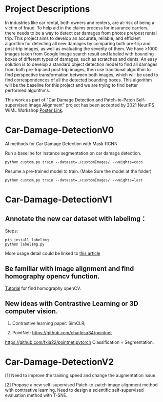 # Project Descriptions
In industries like car rental, both owners and renters, are at-risk of being a victim of fraud. To help aid in the claims process for insurance carriers, there needs to be a way to detect car damages from photos pre/post rental trip. This project aims to develop an accurate, reliable, and efficient algorithm for detecting all new damages by comparing both pre-trip and post-trip images, as well as evaluating the severity of them. We have >1000 images taken from Google Image search result and labeled with bounding boxes of different types of damages, such as scratches and dents. An easy solution is to develop a standard object detection model to find all damages from both pre-trip and post-trip images, then use traditional algorithm to find perspective transformation between both images, which will be used to find correspondences of all the detected bounding boxes. This algorithm will be the baseline for this project and we are trying to find better performed algorithms.

This work as part of "Car Damage Detection and Patch-to-Patch Self-supervised Image Alignment" project has been accepted by 2021 NeurIPS WiML Workshop [Poster Link](https://nips.cc/virtual/2021/affinity-workshop/22882). 

# Car-Damage-DetectionV0
AI methods for Car Damage Detection with Mask-RCNN

Run a baseline for instance segmentation on car damage detection.

```
python custom.py train --dataset=./customImages/ --weights=coco
```

Resume a pre-trained model to train. (Make Sure the model at the folder)
```
python custom.py train --dataset=./customImages/ --weights=last
```


# Car-Damage-DetectionV1
## Annotate the new car dataset with labelimg：

Steps:

```
pip install labelimg
python labelImg.py
```

More usage detail could be linked to [this article](https://medium.com/deepquestai/object-detection-training-preparing-your-custom-dataset-6248679f0d1d)

## Be familiar with image alignment and find homography opencv function.

[Tutorial](https://www.learnopencv.com/homography-examples-using-opencv-python-c/) for find homography openCV.

## New ideas with Contrastive Learning or 3D computer vision.

1. Contrastive learning paper: SimCLR;  

2. PointNet:  https://github.com/charlesq34/pointnet

https://github.com/fxia22/pointnet.pytorch  Classification + Segmentation.

# Car-Damage-DetectionV2
[1] Need to improve the training speed and change the augmentation issue.  

[2] Propose a new self-supervised Patch-to-patch image alignment method with contrastive learning. 
Need to design a scientific self-supervised evaluation method with T-SNE. 
